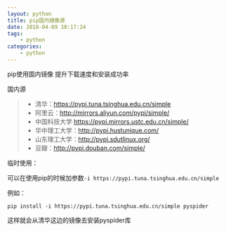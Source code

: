 ```yaml
---
layout: python
title: pip国内镜像源
date: 2018-04-09 10:17:24
tags:
	- python
categories:
	- python
---
```


pip使用国内镜像 提升下载速度和安装成功率

国内源
> * 清华：https://pypi.tuna.tsinghua.edu.cn/simple
> * 阿里云：http://mirrors.aliyun.com/pypi/simple/
> * 中国科技大学 https://pypi.mirrors.ustc.edu.cn/simple/
> * 华中理工大学：http://pypi.hustunique.com/
> * 山东理工大学：http://pypi.sdutlinux.org/ 
> * 豆瓣：http://pypi.douban.com/simple/

临时使用：

可以在使用pip的时候加参数`-i https://pypi.tuna.tsinghua.edu.cn/simple`

例如：

```
pip install -i https://pypi.tuna.tsinghua.edu.cn/simple pyspider
```

这样就会从清华这边的镜像去安装pyspider库
